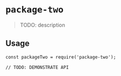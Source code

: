 # `package-two`

> TODO: description

## Usage

```
const packageTwo = require('package-two');

// TODO: DEMONSTRATE API
```

